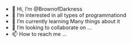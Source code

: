 - 👋 Hi, I’m @BrownofDarkness
- 👀 I’m interested in all types of programmationd
- 🌱 I’m currently learning  Many things about it
- 💞️ I’m looking to collaborate on ...
- 📫 How to reach me ...

<!---
BrownofDarkness/BrownofDarkness is a ✨ special ✨ repository because its `README.md` (this file) appears on your GitHub profile.
You can click the Preview link to take a look at your changes.
--->
